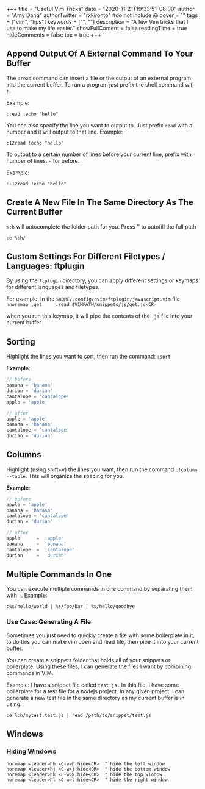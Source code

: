 +++
title = "Useful Vim Tricks"
date = "2020-11-21T19:33:51-08:00"
author = "Amy Dang"
authorTwitter = "rxkironto" #do not include @
cover = ""
tags = ["vim", "tips"]
keywords = ["", ""]
description = "A few Vim tricks that I use to make my life easier."
showFullContent = false
readingTime = true
hideComments = false
toc = true
+++

## Append Output Of A External Command To Your Buffer

The `:read` command can insert a file or the output of an external program into the current buffer.
To run a program just prefix the shell command with `!`.

Example:
``` vim
:read !echo "hello" 
```

You can also specify the line you want to output to. Just prefix `read` with a number and it will output to that line.
Example:
```vim
:12read !echo "hello"
```

To output to a certain number of lines before your current line, prefix with `-` number of lines.
`-` for before. 

Example:
```vim
:-12read !echo "hello"
```

## Create A New File In The Same Directory As The Current Buffer

`%:h` will autocomplete the folder path for you. Press '<TAB>' to autofill the 
full path

```vim
:e %:h/
```
## Custom Settings For Different Filetypes / Languages: ftplugin
By using the `ftplugin` directory, you can apply different settings or keymaps
for different languages and filetypes.

For example: In the `$HOME/.config/nvim/ftplugin/javascript.vim` file
`nnoremap ,get     :read $VIMPATH/snippets/js/get.js<CR>`

when you run this keymap, it will pipe the contents of the `.js` file into
your current buffer

## Sorting
Highlight the lines you want to sort, then run the command: `:sort`

**Example**:
```javascript
// before
banana = 'banana'
durian = 'durian'
cantalope = 'cantalope'
apple = 'apple'

// after
apple = 'apple'
banana = 'banana'
cantalope = 'cantalope'
durian = 'durian'
```

## Columns
Highlight (using shift+v) the lines you want, then run the command `:!column --table`.
This will organize the spacing for you.

**Example**:
```javascript
// before
apple = 'apple'
banana = 'banana'
cantalope = 'cantalope'
durian = 'durian'

// after
apple      =  'apple'
banana     =  'banana'
cantalope  =  'cantalope'
durian     =  'durian'
```

## Multiple Commands In One
You can execute multiple commands in one command by separating them with `|`.
Example:
```vim
:%s/hello/world | %s/foo/bar | %s/hello/goodbye
```

### Use Case: Generating A File
Sometimes you just need to quickly create a file with some boilerplate in it,
to do this you can make vim open and read file, then pipe it into your current buffer.

You can create a snippets folder that holds all of your snippets or boilerplate.
Using these files, I can generate the files I want by combining commands in VIM.

Example: I have a snippet file called `test.js.` In this file, I have some boilerplate for a
test file for a nodejs project. In any given project, I can generate a new test file in the same directory as
my current buffer is in using:

```vim
:e %:h/mytest.test.js | read /path/to/snippet/test.js
```

## Windows

### Hiding Windows
```vim
noremap <leader>hh <C-w>h:hide<CR>	" hide the left window
noremap <leader>hj <C-w>j:hide<CR>	" hide the bottom window
noremap <leader>hk <C-w>k:hide<CR>	" hide the top window
noremap <leader>hl <C-w>l:hide<CR>	" hide the right window
```

